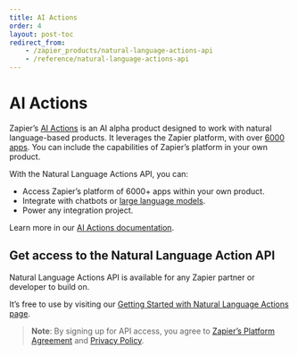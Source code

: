 ```yaml
---
title: AI Actions
order: 4
layout: post-toc
redirect_from: 
    - /zapier_products/natural-language-actions-api
    - /reference/natural-language-actions-api
---
```


# AI Actions

Zapier’s [AI Actions](https://actions.zapier.com/) is an AI alpha product designed to work with natural language-based products. It leverages the Zapier platform, with over [6000 apps](https://zapier.com/apps). You can include the capabilities of Zapier’s platform in your own product.

With the Natural Language Actions API, you can:

- Access Zapier’s platform of 6000+ apps within your own product.
- Integrate with chatbots or [large language models](https://en.wikipedia.org/wiki/Large_language_model).
- Power any integration project.

Learn more in our [AI Actions documentation](https://actions.zapier.com/).

## Get access to the Natural Language Action API

Natural Language Actions API is available for any Zapier partner or developer to build on.

It’s free to use by visiting our [Getting Started with Natural Language Actions page](https://nla.zapier.com/get-started/).

> **Note**: By signing up for API access, you agree to [Zapier’s Platform Agreement](https://zapier.com/platform/tos) and [Privacy Policy](https://zapier.com/privacy).
